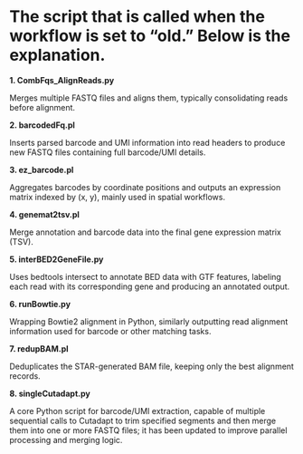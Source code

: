 # The script that is called when the workflow is set to “old.” Below is the explanation.

**1. CombFqs_AlignReads.py**

   Merges multiple FASTQ files and aligns them, typically consolidating reads before alignment.

**2. barcodedFq.pl**

   Inserts parsed barcode and UMI information into read headers to produce new FASTQ files containing full barcode/UMI details.

**3. ez_barcode.pl**

   Aggregates barcodes by coordinate positions and outputs an expression matrix indexed by (x, y), mainly used in spatial workflows.

**4. genemat2tsv.pl**

   Merge annotation and barcode data into the final gene expression matrix (TSV).

**5. interBED2GeneFile.py**

   Uses bedtools intersect to annotate BED data with GTF features, labeling each read with its corresponding gene and producing an annotated output.

**6. runBowtie.py**

   Wrapping Bowtie2 alignment in Python, similarly outputting read alignment information used for barcode or other matching tasks.

**7. redupBAM.pl**
   
   Deduplicates the STAR-generated BAM file, keeping only the best alignment records.

**8. singleCutadapt.py**

   A core Python script for barcode/UMI extraction, capable of multiple sequential calls to Cutadapt to trim specified segments and then merge them into one or more FASTQ files; it has been updated to improve parallel processing and merging logic.
